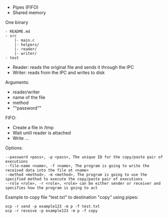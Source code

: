 + Pipes (FIFO)
+ Shared memory

One binary
```
- README.md
- src
    |- main.c
    |- helpers/
    |- reader/
    |- writer/
- test
```

+ Reader: reads the original file and sends it through the IPC
+ Writer: reads from the IPC and writes to disk

Arguments:
+ reader/writer
+ name of the file
+ method
+ ""password"" 

FIFO:
+ Create a file in /tmp
+ Wait until reader is attached
+ Write
...



Options:
```
--password <pass>, -p <pass>, The unique ID for the copy/paste pair of executions
--file-name <name>, -f <name>, The program is going to write the received data into the file at <name>
--method <method>, -m <method>, The program is going to use the specified method to execute the copy/paste pair of executions
--role <role>, -r <role>, <role> can be either sender or receiver and specifies how the program is going to act
```
Example to copy file "test.txt" to destination "copy" using pipes:
```
ocp -r send -p example123 -m p -f test.txt
ocp -r receive -p example123 -m p -f copy
```